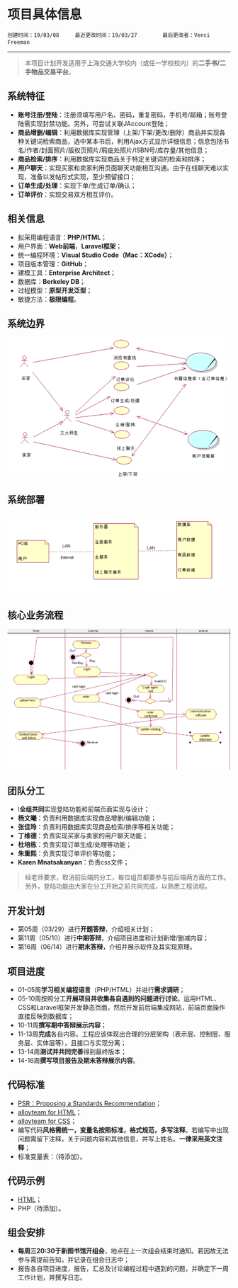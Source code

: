# 项目具体信息
    创建时间：19/03/08     最近更改时间：19/03/27        最后更改者：Venci Freeman
***
> 本项目计划开发适用于上海交通大学校内（或任一学校校内）的**二手书/二手物品交易平台**。

## 系统特征
- **账号注册/登陆**：注册须填写用户名、密码，重复密码，手机号/邮箱；账号登陆需实现封禁功能。另外，可尝试关联JAccount登陆；
- **商品增删/编辑**：利用数据库实现管理（上架/下架/更改/删除）商品并实现各种关键词检索商品，选中某本书后，利用Ajax方式显示详细信息；信息包括书名/作者/封面照片/版权页照片/瑕疵处照片/ISBN号/库存量/其他信息；
- **商品检索/排序**：利用数据库实现商品关于特定关键词的检索和排序；
- **用户聊天**：实现买家和卖家利用页面聊天功能相互沟通。由于在线聊天难以实现，准备以发帖形式实现，至少预留接口；
- **订单生成/处理**：实现下单/生成订单/确认；
- **订单评价**：实现交易双方相互评价。       
## 相关信息
- 拟采用编程语言：**PHP/HTML**；
- 用户界面：**Web前端**，**Laravel框架**；
- 统一编程环境：**Visual Studio Code（Mac：XCode）**；
- 项目版本管理：**GitHub**；
- 建模工具：**Enterprise Architect**；
- 数据库：**Berkeley DB**；
- 过程模型：**原型开发泛型**；
- 敏捷方法：**极限编程**。

## 系统边界
![](https://github.com/VenciFreeman/Platform/blob/master/pic/context_map.png)

## 系统部署
![](https://github.com/VenciFreeman/Platform/blob/master/pic/topology_diagram.png)

## 核心业务流程  

![](https://github.com/VenciFreeman/Platform/blob/master/pic/UML.png) 

## 团队分工
- l**全组共同**实现登陆功能和前端页面实现与设计；
- **杨文曦**：负责利用数据库实现商品增删/编辑功能；
- **张佳玲**：负责利用数据库实现商品检索/排序等相关功能；
- **丁维德**：负责实现买家与卖家的用户聊天功能；
- **杜培栋**：负责实现订单生成/处理等功能；
- **朱重熙**：负责实现订单评价等功能；
- **Karen Mnatsakanyan**：负责css文件；
> 经老师要求，取消前后端的分工，每位组员都要参与前后端两方面的工作。另外，登陆功能由大家在分工开始之前共同完成，以熟悉工程流程。

## 开发计划
- 第05周（03/29）进行**开题答辩**，介绍相关计划；
- 第11周（05/10）进行**中期答辩**，介绍项目进度和计划新增/删减内容；
- 第16周（06/14）进行**期末答辩**，介绍并展示软件及其实现原理。       
## 项目进度
- 01-05周**学习相关编程语言**（PHP/HTML）并进行**需求调研**；
- 05-10周按照分工**开展项目并收集各自遇到的问题进行讨论**。运用HTML、CSS和Laravel框架开发静态页面，然后开发前后端集成网站，前端页面操作直接反映到数据库；
- 10-11周**撰写期中答辩展示内容**；
- 11-13周**完成**各自内容。工程应该体现出合理的分层架构（表示层、控制层、服务层、实体层等），且接口与实现分离；
- 13-14周**测试并共同完善**得到最终版本；
- 14-16周**撰写项目报告及期末答辩展示内容**。
         
## 代码标准
- [PSR：Proposing a Standards Recommendation](https://psr.phphub.org "Markdown")；
- [alloyteam for HTML]( https://www.kancloud.cn/digest/code-guide/42603 "Markdown")；
- [alloyteam for CSS](<https://www.kancloud.cn/digest/code-guide/42602> "Markdown")；
- 编写代码**风格需统一，变量名按照标准，格式规范，多写注释**。若编写中出现问题需留下注释，关于问题内容和其他信息，并写上姓名。**一律采用英文注释**；
- 标准变量表：（待添加）。

## 代码示例
- [HTML](https://github.com/VenciFreeman/Platform/tree/master/html_example "Markdown")；
- PHP（待添加）。

## 组会安排
- **每周三20:30于新图书馆开组会**，地点在上一次组会结束时通知。若因故无法参与需提前告知，并记录在组会日志中；
- 报告各自项目进度，报告，汇总及讨论编程过程中遇到的问题，并确定下一周工作计划，并撰写日志。


